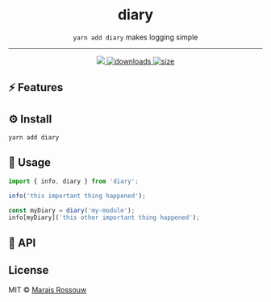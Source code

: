 <div align="center">
	<h1 align="center">diary</h1>
	<p align="center"><code>yarn add diary</code> makes logging simple</p>
	<hr />
	<span>
		<a href="https://github.com/maraisr/diary/actions?query=workflow:CI+branch:main">
			<img src="https://github.com/maraisr/diary/workflows/CI/badge.svg?query=branch:main"/>
		</a>
		<a href="https://npm.im/diary">
			<img src="https://img.shields.io/npm/dm/diary" alt="downloads"/>
		</a>
		<a href="https://bundlephobia.com/result?p=diary">
			<img src="https://badgen.net/bundlephobia/minzip/diary" alt="size"/>
		</a>
	</span>
</div>

## ⚡ Features



## ⚙️ Install

```sh
yarn add diary
```

## 🚀 Usage

```ts
import { info, diary } from 'diary';

info('this important thing happened');

const myDiary = diary('my-module');
info[myDiary]('this other important thing happened');
```

## 🔎 API


## License

MIT © [Marais Rossouw](https://marais.io)
